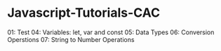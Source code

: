 # Javascript-Tutorials-CAC

01: Test
04: Variables: let, var and const
05: Data Types
06: Conversion Operstions
07: String to Number Operations

